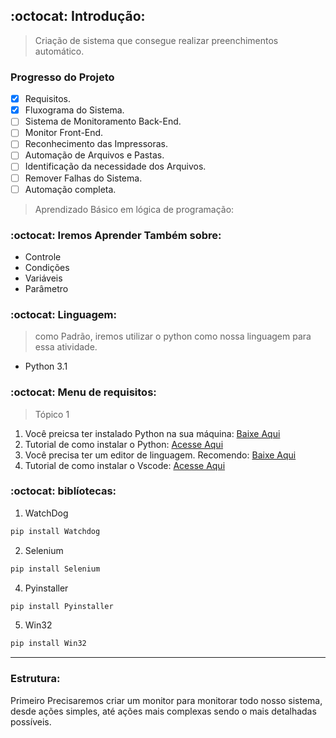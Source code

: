 ## :octocat: Introdução:

> Criação de sistema que consegue realizar preenchimentos automático.

### Progresso do Projeto
- [x] Requisitos.
- [x] Fluxograma do Sistema.
- [ ] Sistema de Monitoramento Back-End.
- [ ] Monitor Front-End.
- [ ] Reconhecimento das Impressoras.
- [ ] Automação de Arquivos e Pastas.
- [ ] Identificação da necessidade dos Arquivos.
- [ ] Remover Falhas do Sistema. 
- [ ] Automação completa.

> Aprendizado Básico em lógica de programação:

### :octocat: Iremos Aprender Também sobre:

+ Controle
+ Condições
+ Variáveis
+ Parâmetro


### :octocat: Linguagem:

> como Padrão, iremos utilizar o python como nossa linguagem para essa atividade.
+ Python 3.1


### :octocat: Menu de requisitos:

> Tópico 1
1) Você preicsa ter instalado Python na sua máquina: [Baixe Aqui](https://www.python.org/downloads/)
2) Tutorial de como instalar o Python: [Acesse Aqui](https://www.youtube.com/watch?v=KeDLsBmi3JA)
3) Você precisa ter um editor de linguagem. Recomendo: [Baixe Aqui](https://code.visualstudio.com/)
4) Tutorial de como instalar o Vscode: [Acesse Aqui](https://www.youtube.com/watch?v=_R6YslWRUFk)


### :octocat: biblíotecas: 

1) WatchDog 
```python
pip install Watchdog
```
2) Selenium
```python
pip install Selenium
```
4) Pyinstaller
```python
pip install Pyinstaller
```
5) Win32
```python
pip install Win32
```
---
### Estrutura:

Primeiro Precisaremos criar um monitor para monitorar todo nosso sistema, desde ações simples, até ações mais complexas sendo o mais detalhadas possíveis.